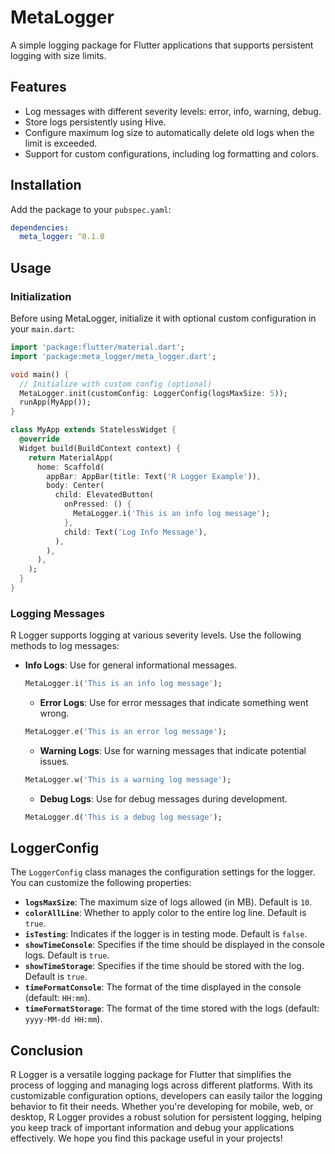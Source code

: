 # MetaLogger

A simple logging package for Flutter applications that supports persistent logging with size limits.

## Features

- Log messages with different severity levels: error, info, warning, debug.
- Store logs persistently using Hive.
- Configure maximum log size to automatically delete old logs when the limit is exceeded.
- Support for custom configurations, including log formatting and colors.

## Installation

Add the package to your `pubspec.yaml`:

```yaml
dependencies:
  meta_logger: ^0.1.0
```
## Usage

### Initialization

Before using  MetaLogger, initialize it with optional custom configuration in your `main.dart`:

```dart
import 'package:flutter/material.dart';
import 'package:meta_logger/meta_logger.dart';

void main() {
  // Initialize with custom config (optional)
  MetaLogger.init(customConfig: LoggerConfig(logsMaxSize: 5)); 
  runApp(MyApp());
}

class MyApp extends StatelessWidget {
  @override
  Widget build(BuildContext context) {
    return MaterialApp(
      home: Scaffold(
        appBar: AppBar(title: Text('R Logger Example')),
        body: Center(
          child: ElevatedButton(
            onPressed: () {
              MetaLogger.i('This is an info log message');
            },
            child: Text('Log Info Message'),
          ),
        ),
      ),
    );
  }
}
```
### Logging Messages

R Logger supports logging at various severity levels. Use the following methods to log messages:

- **Info Logs**: Use for general informational messages.
  ```dart
  MetaLogger.i('This is an info log message');
  ```
  - **Error Logs**: Use for error messages that indicate something went wrong.
  ```dart
  MetaLogger.e('This is an error log message');
  ```
  - **Warning Logs**: Use for warning messages that indicate potential issues.
  ```dart
  MetaLogger.w('This is a warning log message');
  ```
  - **Debug Logs**: Use for debug messages during development.
  ```dart
  MetaLogger.d('This is a debug log message');
  ```

## LoggerConfig

The `LoggerConfig` class manages the configuration settings for the logger. You can customize the following properties:

- **`logsMaxSize`**: The maximum size of logs allowed (in MB). Default is `10`.
- **`colorAllLine`**: Whether to apply color to the entire log line. Default is `true`.
- **`isTesting`**: Indicates if the logger is in testing mode. Default is `false`.
- **`showTimeConsole`**: Specifies if the time should be displayed in the console logs. Default is `true`.
- **`showTimeStorage`**: Specifies if the time should be stored with the log. Default is `true`.
- **`timeFormatConsole`**: The format of the time displayed in the console (default: `HH:mm`).
- **`timeFormatStorage`**: The format of the time stored with the logs (default: `yyyy-MM-dd HH:mm`).


## Conclusion

R Logger is a versatile logging package for Flutter that simplifies the process of logging and managing logs across different platforms. With its customizable configuration options, developers can easily tailor the logging behavior to fit their needs. Whether you're developing for mobile, web, or desktop, R Logger provides a robust solution for persistent logging, helping you keep track of important information and debug your applications effectively. We hope you find this package useful in your projects!
